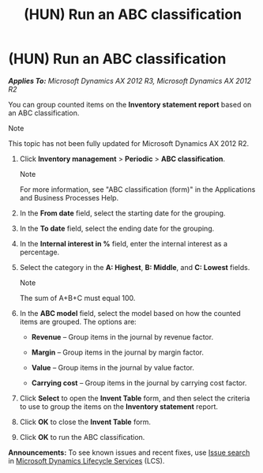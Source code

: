 ﻿---
title: (HUN) Run an ABC classification
TOCTitle: (HUN) Run an ABC classification
ms:assetid: a9ed1818-1ed2-4c15-9b90-f67c8a1b3592
ms:mtpsurl: https://technet.microsoft.com/en-us/library/JJ664350(v=AX.60)
ms:contentKeyID: 49385438
ms.date: 04/18/2014
mtps_version: v=AX.60
---

# (HUN) Run an ABC classification 


_**Applies To:** Microsoft Dynamics AX 2012 R3, Microsoft Dynamics AX 2012 R2_

You can group counted items on the **Inventory statement report** based on an ABC classification.


> [!NOTE]
> <P>This topic has not been fully updated for Microsoft Dynamics AX 2012 R2.</P>



1.  Click **Inventory management** \> **Periodic** \> **ABC classification**.
    

    > [!NOTE]
    > <P>For more information, see "ABC classification (form)" in the Applications and Business Processes Help.</P>



2.  In the **From date** field, select the starting date for the grouping.

3.  In the **To date** field, select the ending date for the grouping.

4.  In the **Internal interest in %** field, enter the internal interest as a percentage.

5.  Select the category in the **A: Highest**, **B: Middle**, and **C: Lowest** fields.
    

    > [!NOTE]
    > <P>The sum of A+B+C must equal 100.</P>



6.  In the **ABC model** field, select the model based on how the counted items are grouped. The options are:
    
      - **Revenue** – Group items in the journal by revenue factor.
    
      - **Margin** – Group items in the journal by margin factor.
    
      - **Value** – Group items in the journal by value factor.
    
      - **Carrying cost** – Group items in the journal by carrying cost factor.

7.  Click **Select** to open the **Invent Table** form, and then select the criteria to use to group the items on the **Inventory statement** report.

8.  Click **OK** to close the **Invent Table** form.

9.  Click **OK** to run the ABC classification.

  
**Announcements:** To see known issues and recent fixes, use [Issue search](http://go.microsoft.com/fwlink/?linkid=389258) in [Microsoft Dynamics Lifecycle Services](http://go.microsoft.com/fwlink/?linkid=306505) (LCS).

